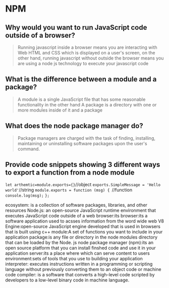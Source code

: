 # NPM 

## Why would you want to run JavaScript code outside of a browser?

>Running javascript inside a browser means you are interacting with Web HTML and CSS which is displayed on a user's screen, on the other hand, running javascript without outside the browser means you are using a node js technology to execute your javascript code 

## What is the difference between a module and a package?

>A module is a single JavaScript file that has some reasonable functionality in the other hand  A package is a directory with one or more modules inside of it and a package

## What does the node package manager do?

>Package managers are charged with the task of finding, installing, maintaining or uninstalling software packages upon the user's command.

## Provide code snippets showing 3 different ways to export a function from a node module

`let arthemtic=module.exports={}`//object
`exports.SimpleMessage = 'Hello world'`//string
`module.exports = function (msg) { `//function
`console.log(msg);`
`};`

ecosystem: is a collection of software packages, libraries, and other resources 
Node.js: an open-source JavaScript runtime environment that executes JavaScript code outside of a web browser:its 
browser:its a software application used to acsses information from the word wide web
V8 Engine:open-source JavaScript engine developed that is used in browsers that is built using c++
module:A set of functions you want to include in your application
package:is any file or directory in the node modules directory that can be loaded by the Node. js 
node package manager (npm):its an open source platform that you can install finshed code and use it in your application 
server:its a place where  which can serve content to users
environment:sets of  tools that you use to building your application
interpreter: executes instructions written in a programming or scripting language without previously converting them to an object code or machine code
compiler: is a software that converts a high-level code scripted by developers to a low-level binary code in machine language.
